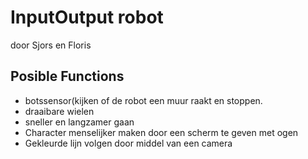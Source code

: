 InputOutput robot
===================================
door Sjors en Floris

## Posible Functions

* botssensor(kijken of de robot een muur raakt en stoppen.
* draaibare wielen
* sneller en langzamer gaan
* Character menselijker maken door een scherm te geven met ogen
* Gekleurde lijn volgen door middel van een camera
